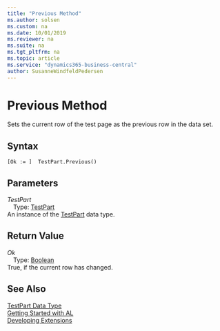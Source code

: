 ```yaml
---
title: "Previous Method"
ms.author: solsen
ms.custom: na
ms.date: 10/01/2019
ms.reviewer: na
ms.suite: na
ms.tgt_pltfrm: na
ms.topic: article
ms.service: "dynamics365-business-central"
author: SusanneWindfeldPedersen
---
```

[//]: # (START>DO_NOT_EDIT)
[//]: # (IMPORTANT:Do not edit any of the content between here and the END>DO_NOT_EDIT.)
[//]: # (Any modifications should be made in the .xml files in the ModernDev repo.)
# Previous Method
Sets the current row of the test page as the previous row in the data set.


## Syntax
```
[Ok := ]  TestPart.Previous()
```

## Parameters
*TestPart*  
&emsp;Type: [TestPart](testpart-data-type.md)  
An instance of the [TestPart](testpart-data-type.md) data type.  

## Return Value
*Ok*  
&emsp;Type: [Boolean](../boolean/boolean-data-type.md)  
True, if the current row has changed.  


[//]: # (IMPORTANT: END>DO_NOT_EDIT)
## See Also
[TestPart Data Type](testpart-data-type.md)  
[Getting Started with AL](../../devenv-get-started.md)  
[Developing Extensions](../../devenv-dev-overview.md)